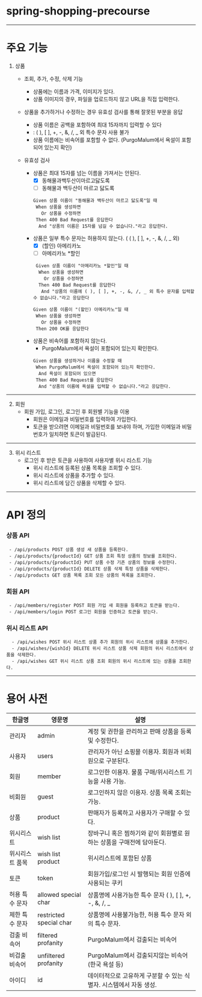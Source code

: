 # spring-shopping-precourse

---

# 주요 기능
1. 상품
    + 조회, 추가, 수정, 삭제 기능
      - 상품에는 이름과 가격, 이미지가 있다.
      - 상품 이미지의 경우, 파일을 업로드하지 않고 URL을 직접 입력한다.
   + 상품을 추가하거나 수정하는 경우 유효성 검사를 통해 잘못된 부분을 응답
      - 상품 이름은 공백을 포함하여 최대 15자까지 입력할 수 있다
      - : ( ), [ ], +, -, &, /, _ 외 특수 문자 사용 불가
      - 상품 이름에는 비속어를 포함할 수 없다. (PurgoMalum에서 욕설이 포함되어 있는지 확인)

   + 유효성 검사
     - 상품은 최대 15자를 넘는 이름을 가져서는 안된다.
       - [x] 동해물과백두산이마르고닳도록
       - [ ] 동해물과 백두산이 마르고 닳도록
        ```gherkin
        Given 상품 이름이 "동해물과 백두산이 마르고 닳도록"일 때
         When 상품을 생성하면
           Or 상품을 수정하면
         Then 400 Bad Request를 응답한다
          And "상품의 이름은 15자를 넘길 수 없습니다."라고 응답한다. 
        ```
     - 상품은 일부 특수 문자는 허용하지 않는다. ( ( ), [ ], +, -, &, /, _ 외)
         - [x] (할인) 아메리카노
         - [ ] 아메리카노 *할인
        ```gherkin
         Given 상품 이름이 "아메리카노 *할인"일 때
          When 상품을 생성하면
            Or 상품을 수정하면
          Then 400 Bad Request를 응답한다
           And "상품의 이름에 ( ), [ ], +, -, &, /, _ 외 특수 문자를 입력할 수 없습니다."라고 응답한다 
         ```
         ```gherkin
         Given 상품 이름이 "(할인) 아메리카노"일 때
          When 상품을 생성하면
            Or 상품을 수정하면
          Then 200 OK를 응답한다
         ```
     - 상품은 비속어를 포함하지 않는다.
       - PurgoMalum에서 욕설이 포함되어 있는지 확인한다.
       ```gherkin
       Given 상품을 생성하거나 이름을 수정할 때
        When PurgoMalum에서 욕설이 포함되어 있는지 확인한다.
         And 욕설이 포함되어 있으면
        Then 400 Bad Request를 응답한다
         And "상품의 이름에 욕설을 입력할 수 없습니다."라고 응답한다.
       ```
---
2. 회원
   + 회원 가입, 로그인, 로그인 후 회원별 기능을 이용
      - 회원은 이메일과 비밀번호를 입력하여 가입한다.
      - 토큰을 받으려면 이메일과 비밀번호를 보내야 하며, 가입한 이메일과 비밀번호가 일치하면 토큰이 발급된다.



---
3. 위시 리스트
   + 로그인 후 받은 토큰을 사용하여 사용자별 위시 리스트 기능
      - 위시 리스트에 등록된 상품 목록을 조회할 수 있다.
      - 위시 리스트에 상품을 추가할 수 있다.
      - 위시 리스트에 담긴 상품을 삭제할 수 있다.


---    
# API 정의
### 상품 API
     - /api/products POST 상품 생성 새 상품을 등록한다.
     - /api/products/{productId} GET 상품 조회 특정 상품의 정보를 조회한다.
     - /api/products/{productId} PUT 상품 수정 기존 상품의 정보를 수정한다.
     - /api/products/{productId} DELETE 상품 삭제 특정 상품을 삭제한다.
     - /api/products GET 상품 목록 조회 모든 상품의 목록을 조회한다.

### 회원 API
     - /api/members/register POST 회원 가입 새 회원을 등록하고 토큰을 받는다.
     - /api/members/login POST 로그인 회원을 인증하고 토큰을 받는다.    

### 위시 리스트 API
      - /api/wishes POST 위시 리스트 상품 추가 회원의 위시 리스트에 상품을 추가한다.
      - /api/wishes/{wishId} DELETE 위시 리스트 상품 삭제 회원의 위시 리스트에서 상품을 삭제한다.
      - /api/wishes GET 위시 리스트 상품 조회 회원의 위시 리스트에 있는 상품을 조회한다.


---
# 용어 사전
| 한글명      | 영문명                     | 설명                                        |
|----------|-------------------------|-------------------------------------------|
| 관리자      | admin                   | 계정 및 권한을 관리하고 판매 상품을 등록 및 수정한다.           |
| 사용자      | users                   | 관리자가 아닌 쇼핑몰 이용자. 회원과 비회원으로 구분된다.          |
| 회원       | member                  | 로그인한 이용자. 물품 구매/위시리스트 기능을 사용 가능.          |
| 비회원      | guest                   | 로그인하지 않은 이용자. 상품 목록 조회는 가능.               |
| 상품       | product                 | 판매자가 등록하고 사용자가 구매할 수 있다.                  |
| 위시리스트    | wish list               | 장바구니 혹은 찜하기와 같이 회원별로 원하는 상품을 구매전에 담아둔다.   |
| 위시리스트 품목 | wish list product       | 위시리스트에 포함된 상품                             |
| 토큰       | token                   | 회원가입/로그인 시 발행되는 회원 인증에 사용되는 쿠키            |
| 허용 특수 문자 | allowed special char    | 상품명에 사용가능한 특수 문자  ( ), [ ], +, -, &, /, _ |
| 제한 특수 문자 | restricted special char | 상품명에 사용불가능한, 허용 특수 문자 외의 특수 문자.           |
| 검출 비속어   | filtered profanity      | PurgoMalum에서 검출되는 비속어                     |
| 비검출 비속어  | unfiltered profanity    | PurgoMalum에서 검출되지않는 비속어 (한국 욕설 등)         |
| 아이디      | id                      | 데이터적으로 고유하게 구분할 수 있는 식별자. 시스템에서 자동 생성.    |
